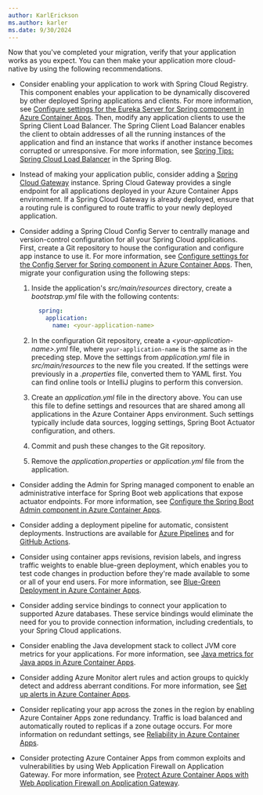 ```yaml
---
author: KarlErickson
ms.author: karler
ms.date: 9/30/2024
---
```


Now that you've completed your migration, verify that your application works as you expect. You can then make your application more cloud-native by using the following recommendations.

* Consider enabling your application to work with Spring Cloud Registry. This component enables your application to be dynamically discovered by other deployed Spring applications and clients. For more information, see [Configure settings for the Eureka Server for Spring component in Azure Container Apps](/azure/container-apps/java-eureka-server-usage). Then, modify any application clients to use the Spring Client Load Balancer. The Spring Client Load Balancer enables the client to obtain addresses of all the running instances of the application and find an instance that works if another instance becomes corrupted or unresponsive. For more information, see [Spring Tips: Spring Cloud Load Balancer](https://spring.io/blog/2020/03/25/spring-tips-spring-cloud-loadbalancer) in the Spring Blog.

* Instead of making your application public, consider adding a [Spring Cloud Gateway](https://cloud.spring.io/spring-cloud-gateway/reference/html/) instance. Spring Cloud Gateway provides a single endpoint for all applications deployed in your Azure Container Apps environment. If a Spring Cloud Gateway is already deployed, ensure that a routing rule is configured to route traffic to your newly deployed application.

* Consider adding a Spring Cloud Config Server to centrally manage and version-control configuration for all your Spring Cloud applications. First, create a Git repository to house the configuration and configure app instance to use it. For more information, see [Configure settings for the Config Server for Spring component in Azure Container Apps](/azure/container-apps/java-config-server-usage). Then, migrate your configuration using the following steps:

  1. Inside the application's *src/main/resources* directory, create a *bootstrap.yml* file with the following contents:

        ```yml
          spring:
            application:
              name: <your-application-name>
        ```

  1. In the configuration Git repository, create a *\<your-application-name>.yml* file, where `your-application-name` is the same as in the preceding step. Move the settings from *application.yml* file in *src/main/resources* to the new file you created. If the settings were previously in a *.properties* file, converted them to YAML first. You can find online tools or IntelliJ plugins to perform this conversion.

  1. Create an *application.yml* file in the directory above. You can use this file to define settings and resources that are shared among all applications in the Azure Container Apps environment. Such settings typically include data sources, logging settings, Spring Boot Actuator configuration, and others.

  1. Commit and push these changes to the Git repository.

  1. Remove the *application.properties* or *application.yml* file from the application.

* Consider adding the Admin for Spring managed component to enable an administrative interface for Spring Boot web applications that expose actuator endpoints. For more information, see [Configure the Spring Boot Admin component in Azure Container Apps](/azure/container-apps/java-admin-for-spring-usage).

* Consider adding a deployment pipeline for automatic, consistent deployments. Instructions are available for [Azure Pipelines](/azure/container-apps/azure-pipelines) and for [GitHub Actions](/azure/container-apps/github-actions).

* Consider using container apps revisions, revision labels, and ingress traffic weights to enable blue-green deployment, which enables you to test code changes in production before they're made available to some or all of your end users. For more information, see [Blue-Green Deployment in Azure Container Apps](/azure/container-apps/blue-green-deployment).

* Consider adding service bindings to connect your application to supported Azure databases. These service bindings would eliminate the need for you to provide connection information, including credentials, to your Spring Cloud applications.

* Consider enabling the Java development stack to collect JVM core metrics for your applications. For more information, see [Java metrics for Java apps in Azure Container Apps](/azure/container-apps/java-metrics).

* Consider adding Azure Monitor alert rules and action groups to quickly detect and address aberrant conditions. For more information, see [Set up alerts in Azure Container Apps](/azure/container-apps/alerts).

* Consider replicating your app across the zones in the region by enabling Azure Container Apps zone redundancy. Traffic is load balanced and automatically routed to replicas if a zone outage occurs. For more information on redundant settings, see [Reliability in Azure Container Apps](/azure/reliability/reliability-azure-container-apps).

* Consider protecting Azure Container Apps from common exploits and vulnerabilities by using Web Application Firewall on Application Gateway. For more information, see [Protect Azure Container Apps with Web Application Firewall on Application Gateway](/azure/container-apps/waf-app-gateway).
